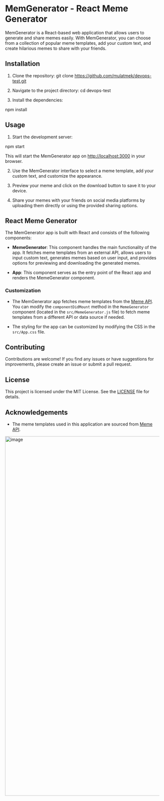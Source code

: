 # MemGenerator - React Meme Generator

MemGenerator is a React-based web application that allows users to generate and share memes easily. With MemGenerator, you can choose from a collection of popular meme templates, add your custom text, and create hilarious memes to share with your friends.

## Installation

1. Clone the repository:
git clone https://github.com/mulatmek/devops-test.git

2. Navigate to the project directory:
cd devops-test

3. Install the dependencies:

npm install

## Usage

1. Start the development server:

npm start


This will start the MemGenerator app on [http://localhost:3000](http://localhost:3000) in your browser.

2. Use the MemGenerator interface to select a meme template, add your custom text, and customize the appearance.

3. Preview your meme and click on the download button to save it to your device.

4. Share your memes with your friends on social media platforms by uploading them directly or using the provided sharing options.

## React Meme Generator

The MemGenerator app is built with React and consists of the following components:

- **MemeGenerator**: This component handles the main functionality of the app. It fetches meme templates from an external API, allows users to input custom text, generates memes based on user input, and provides options for previewing and downloading the generated memes.

- **App**: This component serves as the entry point of the React app and renders the MemeGenerator component.

### Customization

- The MemGenerator app fetches meme templates from the [Meme API](https://meme-api.herokuapp.com/). You can modify the `componentDidMount` method in the `MemeGenerator` component (located in the `src/MemeGenerator.js` file) to fetch meme templates from a different API or data source if needed.

- The styling for the app can be customized by modifying the CSS in the `src/App.css` file.

## Contributing

Contributions are welcome! If you find any issues or have suggestions for improvements, please create an issue or submit a pull request.

## License

This project is licensed under the MIT License. See the [LICENSE](LICENSE) file for details.

## Acknowledgements

- The meme templates used in this application are sourced from [Meme API](https://meme-api.herokuapp.com/).

<img width="1169" alt="image" src="https://github.com/mulatmek/devops-test/assets/89039091/394b77d0-e5cf-4636-bdf6-0a89dde5a404">

